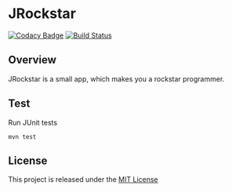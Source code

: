 # JRockstar
[![Codacy Badge](https://api.codacy.com/project/badge/Grade/5c35d05766d845dda327961e49ddf6f5)](https://www.codacy.com/app/nmuzychuk/jrockstar?utm_source=github.com&utm_medium=referral&utm_content=nmuzychuk/jrockstar&utm_campaign=badger)
[![Build Status](https://travis-ci.org/nmuzychuk/jrockstar.svg?branch=master)](https://travis-ci.org/nmuzychuk/jrockstar)

## Overview
JRockstar is a small app, which makes you a rockstar programmer.

## Test
Run JUnit tests
```
mvn test
```

## License
This project is released under the [MIT License](LICENSE.txt)
